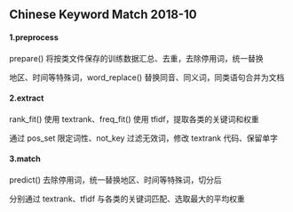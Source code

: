 ## Chinese Keyword Match 2018-10

#### 1.preprocess

prepare() 将按类文件保存的训练数据汇总、去重，去除停用词，统一替换

地区、时间等特殊词，word_replace() 替换同音、同义词，同类语句合并为文档

#### 2.extract

rank_fit() 使用 textrank、freq_fit() 使用 tfidf，提取各类的关键词和权重

通过 pos_set 限定词性、not_key 过滤无效词，修改 textrank 代码、保留单字

#### 3.match

predict() 去除停用词，统一替换地区、时间等特殊词，切分后

分别通过 textrank、tfidf 与各类的关键词匹配、选取最大的平均权重